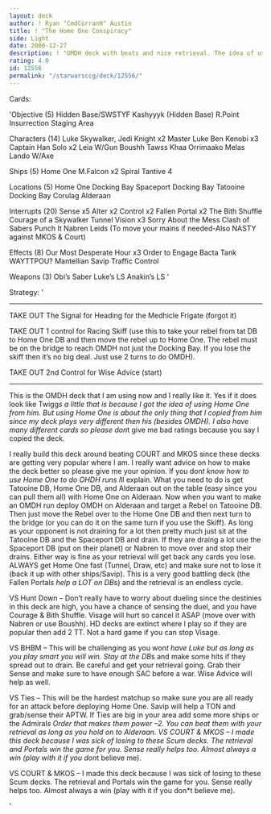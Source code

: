 ```yaml
---
layout: deck
author: ! Ryan "CmdCorranH" Austin
title: ! "The Home One Conspiracy"
side: Light
date: 2000-12-27
description: ! "OMDH deck with beats and nice retrieval. The idea of using Home One for OMDH made by Twigg."
rating: 4.0
id: 12556
permalink: "/starwarsccg/deck/12556/"
---
```

Cards: 

'Objective (5)
Hidden Base/SWSTYF
Kashyyyk (Hidden Base)
R.Point
Insurrection
Staging Area

Characters (14)
Luke Skywalker, Jedi Knight x2
Master Luke
Ben Kenobi x3
Captain Han Solo x2
Leia W/Gun
Boushh
Tawss Khaa
Orrimaako
Melas
Lando W/Axe

Ships (5)
Home One
M.Falcon x2
Spiral
Tantive 4

Locations (5)
Home One Docking Bay
Spaceport Docking Bay
Tatooine Docking Bay
Corulag
Alderaan

Interrupts (20)
Sense x5
Alter x2
Control x2
Fallen Portal x2
The Bith Shuffle
Courage of a Skywalker
Tunnel Vision x3
Sorry About the Mess
Clash of Sabers
Punch It
Nabren Leids (To move your mains if needed-Also NASTY against MKOS & Court)


Effects (8)
Our Most Desperate Hour x3
Order to Engage
Bacta Tank
WAYTTPOU?
Mantellian Savip
Traffic Control

Weapons (3)
Obi&#8217;s Saber
Luke&#8217;s LS
Anakin&#8217;s LS
'

Strategy: '

________________________________________________
TAKE OUT The Signal for Heading for the Medhicle Frigate (forgot it)

TAKE OUT 1 control for Racing Skiff (use this to take your
rebel from tat DB to Home One DB and then move the rebel up to Home One. The rebel must be on the bridge to reach OMDH not just the Docking Bay. If you lose the skiff then it’s no big deal. Just use 2 turns to do OMDH).

TAKE OUT 2nd Control for Wise Advice (start)
________________________________________________


This is the OMDH deck that I am using now and I really like it. Yes if it does look like Twigg*s a little that is because I got the idea of using Home One from him. But using Home One is about the only thing that I copied from him since my deck plays very different then his (besides OMDH). I also have many different cards so please don*t give me bad ratings because you say I copied the deck. 

I really build this deck around beating COURT and MKOS since these decks are getting very popular where I am. I really want advice on how to make the deck better so please give me your opinion. If you don*t know how to use Home One to do OHDH runs I*ll explain.
What you need to do is get Tatooine DB, Home One DB, and Alderaan out on the table (easy since you can pull them all) with Home One on Alderaan. Now when you want to make an OMDH run deploy OMDH on Alderaan and target a Rebel on Tatooine DB. Then just move the Rebel over to the Home One DB and then next turn to the bridge (or you can do it on the same turn if you use the Skiff). As long as your opponent is not draining for a lot then pretty much just sit at the Tatooine DB and the Spaceport DB and drain. If they are draing a lot use the Spaceport DB (put on their planet) or Nabren to move over and stop their drains.
Either way is fine as your retrieval will get back any cards you lose.
ALWAYS get Home One fast (Tunnel, Draw, etc) and make sure not to lose it (back it up with other ships/Savip). This is a very good battling deck (the Fallen Portal*s help a LOT on DB*s) and the retrieval is an endless cycle.

VS Hunt Down – Don’t really have to worry about dueling since the destinies in this deck are high, you have a chance of sensing the duel, and you have Courage & Bith Shuffle. Visage will hurt so cancel it ASAP (move over with Nabren or use Boushh). HD decks are extinct where I play so if they are popular then add 2 TT. Not a hard game if you can stop Visage.

VS BHBM – This will be challenging as you won*t have Luke but as long as you play smart you will win. Stay at the DB*s and make some hits if they spread out to drain. Be careful and get your retrieval going. Grab their Sense and make sure to have enough SAC before a war. Wise Advice will help as well.

VS Ties – This will be the hardest matchup so make sure you are all ready for an attack before deploying Home One. Savip will help a TON and grab/sense their APTW.  If Ties are big in your area add some more ships or the Admiral*s Order that makes them power –2.  You can beat them with your retrieval as long as you hold on to Alderaan.
 VS COURT & MKOS – I made this deck because I was sick of losing to these Scum decks. The retrieval and Portals win the game for you. Sense really helps too. Almost always a win (play with it if you don*t believe me).

VS COURT & MKOS – I made this deck because I was sick of losing to these Scum decks. The retrieval and Portals win the game for you. Sense really helps too. Almost always a win (play with it if you don*t believe me).







'
